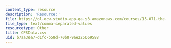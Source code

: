 ```yaml
---
content_type: resource
description: 'Resource:'
file: https://ol-ocw-studio-app-qa.s3.amazonaws.com/courses/15-071-the-analytics-edge-spring-2017/b7aa3ea7d1fcb58d70b89ae225669588_CPSData.csv
file_type: text/comma-separated-values
resourcetype: Other
title: CPSData.csv
uid: b7aa3ea7-d1fc-b58d-70b8-9ae225669588
---
```


